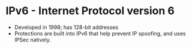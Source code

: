 # IPv6 - Internet Protocol version 6

* Developed in 1998; has 128-bit addresses
* Protections are built into IPv6 that help prevent IP spoofing, and uses IPSec natively.



